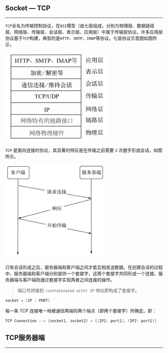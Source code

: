 ## Socket — TCP

-----

`TCP`全名为传输控制协议，在`OSI`模型（由七层组成，分别为物理层、数据链结层、网络层、传输层、会话层、表示层、应用层）中属于传输层协议。许多应用层协议基于`TCP`构建，典型的是`HTTP`、`SMTP`、`IMAP`等协议。七层协议示意图如图所示。

<img src="assets/image-20210105190356070.png" alt="image-20210105190356070" style="zoom:50%;" />

`TCP` 是面向连接的协议，其显著的特征是在传输之前需要 `3` 次握手形成会话，如图所示。

<img src="assets/image-20210105190446014.png" alt="image-20210105190446014" style="zoom:45%;" />

只有会话形成之后，服务器端和客户端之间才能互相发送数据。在创建会话的过程中，服务器端和客户端分别提供一个套接字，这两个套接字共同形成一个连接。服务器端与客户端则通过套接字实现两者之间连接的操作。

> 端口号拼接到 `(contatenated with) IP` 地址即构成了套接字。  

```go
socket = (IP : PORT)               
```

每一条 TCP 连接唯一地被通信两端的两个端点（即两个套接字）所确定。即：

```go
TCP Connection ::= {socket1, socket2} = {(IP1: port1)，(IP2: port2)}
```

## TCP服务器端

---

